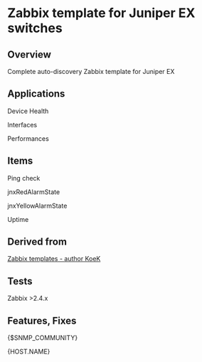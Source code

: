 # Zabbix template for Juniper EX switches

## Overview

Complete auto-discovery Zabbix template for Juniper EX

## Applications

Device Health

Interfaces

Performances

## Items

Ping check

jnxRedAlarmState

jnxYellowAlarmState

Uptime

## Derived from

[Zabbix templates - author KoeK](https://www.zabbix.org/wiki/Zabbix_Templates)

## Tests

Zabbix >2.4.x

## Features, Fixes

{$SNMP_COMMUNITY}

{HOST.NAME}



